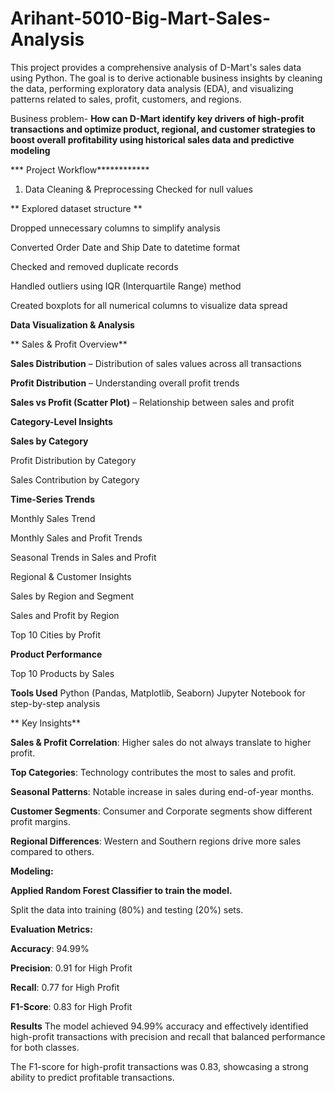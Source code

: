 # Arihant-5010-Big-Mart-Sales-Analysis
This project provides a comprehensive analysis of D-Mart's sales data using Python. The goal is to derive actionable business insights by cleaning the data, performing exploratory data analysis (EDA), and visualizing patterns related to sales, profit, customers, and regions.

Business problem-
**How can D-Mart identify key drivers of high-profit transactions and optimize product, regional, and customer strategies to boost overall profitability using historical sales data and predictive modeling**



*** Project Workflow************
 1. Data Cleaning & Preprocessing
    Checked for null values

** Explored dataset structure **

 Dropped unnecessary columns to simplify analysis
 
 Converted Order Date and Ship Date to datetime format
 
 Checked and removed duplicate records
 
 Handled outliers using IQR (Interquartile Range) method
 
 Created boxplots for all numerical columns to visualize data spread

**Data Visualization & Analysis**

** Sales & Profit Overview**
 
**Sales Distribution** – Distribution of sales values across all transactions

**Profit Distribution** – Understanding overall profit trends

**Sales vs Profit (Scatter Plot)** – Relationship between sales and profit

**Category-Level Insights**

**Sales by Category**

Profit Distribution by Category

Sales Contribution by Category


**Time-Series Trends**

Monthly Sales Trend

Monthly Sales and Profit Trends

Seasonal Trends in Sales and Profit

Regional & Customer Insights

Sales by Region and Segment

Sales and Profit by Region

Top 10 Cities by Profit

**Product Performance**

Top 10 Products by Sales

**Tools Used**
Python (Pandas, Matplotlib, Seaborn)
Jupyter Notebook for step-by-step analysis


** Key Insights**

**Sales & Profit Correlation**: Higher sales do not always translate to higher profit.

**Top Categories**: Technology contributes the most to sales and profit.

**Seasonal Patterns**: Notable increase in sales during end-of-year months.

**Customer Segments**: Consumer and Corporate segments show different profit margins.

**Regional Differences**: Western and Southern regions drive more sales compared to others.

**Modeling:**

**Applied Random Forest Classifier to train the model.**

Split the data into training (80%) and testing (20%) sets.

**Evaluation Metrics:**

**Accuracy**: 94.99%

**Precision**: 0.91 for High Profit

**Recall**: 0.77 for High Profit

**F1-Score**: 0.83 for High Profit

 **Results**
The model achieved 94.99% accuracy and effectively identified high-profit transactions with precision and recall that balanced performance for both classes.

The F1-score for high-profit transactions was 0.83, showcasing a strong ability to predict profitable transactions.
